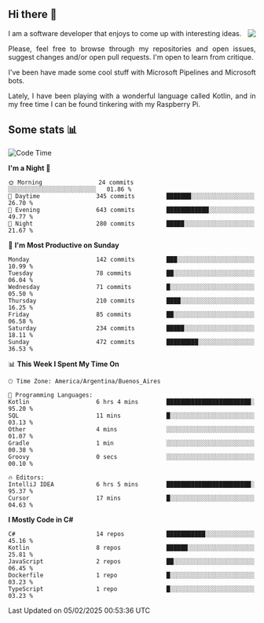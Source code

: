 ## Hi there :slightly_smiling_face:

<img src="https://github-readme-stats.vercel.app/api?username=victorgrycuk&show_icons=true&count_private=true&title_color=F7941E&icon_color=F7941E" align="right">

<p align="justify">
I am a software developer that enjoys to come up with interesting ideas.
<p/>

<p align= "justify">
Please, feel free to browse through my repositories and open issues, suggest changes and/or open pull requests. I'm open to learn from critique.
<p/>


<p align= "justify">
I've been have made some cool stuff with Microsoft Pipelines and Microsoft bots.
<p/>

<p align= "justify">
Lately, I have been playing with a wonderful language called Kotlin, and in my free time I can be found tinkering with my Raspberry Pi.
<p/>

## Some stats :bar_chart:
<!--START_SECTION:waka-->
![Code Time](http://img.shields.io/badge/Code%20Time-2%2C130%20hrs%2031%20mins-blue)

**I'm a Night 🦉** 

```text
🌞 Morning                24 commits          ░░░░░░░░░░░░░░░░░░░░░░░░░   01.86 % 
🌆 Daytime                345 commits         ███████░░░░░░░░░░░░░░░░░░   26.70 % 
🌃 Evening                643 commits         ████████████░░░░░░░░░░░░░   49.77 % 
🌙 Night                  280 commits         █████░░░░░░░░░░░░░░░░░░░░   21.67 % 
```
📅 **I'm Most Productive on Sunday** 

```text
Monday                   142 commits         ███░░░░░░░░░░░░░░░░░░░░░░   10.99 % 
Tuesday                  78 commits          ██░░░░░░░░░░░░░░░░░░░░░░░   06.04 % 
Wednesday                71 commits          █░░░░░░░░░░░░░░░░░░░░░░░░   05.50 % 
Thursday                 210 commits         ████░░░░░░░░░░░░░░░░░░░░░   16.25 % 
Friday                   85 commits          ██░░░░░░░░░░░░░░░░░░░░░░░   06.58 % 
Saturday                 234 commits         █████░░░░░░░░░░░░░░░░░░░░   18.11 % 
Sunday                   472 commits         █████████░░░░░░░░░░░░░░░░   36.53 % 
```


📊 **This Week I Spent My Time On** 

```text
🕑︎ Time Zone: America/Argentina/Buenos_Aires

💬 Programming Languages: 
Kotlin                   6 hrs 4 mins        ████████████████████████░   95.20 % 
SQL                      11 mins             █░░░░░░░░░░░░░░░░░░░░░░░░   03.13 % 
Other                    4 mins              ░░░░░░░░░░░░░░░░░░░░░░░░░   01.07 % 
Gradle                   1 min               ░░░░░░░░░░░░░░░░░░░░░░░░░   00.38 % 
Groovy                   0 secs              ░░░░░░░░░░░░░░░░░░░░░░░░░   00.10 % 

🔥 Editors: 
IntelliJ IDEA            6 hrs 5 mins        ████████████████████████░   95.37 % 
Cursor                   17 mins             █░░░░░░░░░░░░░░░░░░░░░░░░   04.63 % 
```

**I Mostly Code in C#** 

```text
C#                       14 repos            ███████████░░░░░░░░░░░░░░   45.16 % 
Kotlin                   8 repos             ██████░░░░░░░░░░░░░░░░░░░   25.81 % 
JavaScript               2 repos             ██░░░░░░░░░░░░░░░░░░░░░░░   06.45 % 
Dockerfile               1 repo              █░░░░░░░░░░░░░░░░░░░░░░░░   03.23 % 
TypeScript               1 repo              █░░░░░░░░░░░░░░░░░░░░░░░░   03.23 % 
```




 Last Updated on 05/02/2025 00:53:36 UTC
<!--END_SECTION:waka-->
